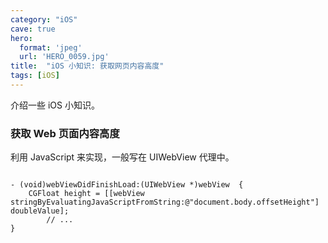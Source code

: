 ```yaml
---
category: "iOS"
cave: true
hero:
  format: 'jpeg'
  url: 'HERO_0059.jpg'
title:  "iOS 小知识: 获取网页内容高度"
tags: [iOS]
---
```

介绍一些 iOS 小知识。

### 获取 Web 页面内容高度

利用 JavaScript 来实现，一般写在 UIWebView 代理中。

```objc

- (void)webViewDidFinishLoad:(UIWebView *)webView  {
    CGFloat height = [[webView stringByEvaluatingJavaScriptFromString:@"document.body.offsetHeight"] doubleValue];
		// ...
}

```




